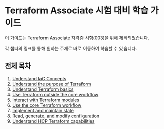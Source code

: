# Terraform Associate 시험 대비 학습 가이드

이 가이드는 Terraform Associate 자격증 시험(003)을 위해 제작되었습니다.

각 챕터의 링크를 통해 원하는 주제로 바로 이동하여 학습할 수 있습니다.

## 전체 목차

1.  [Understand IaC Concepts](./1-Understand-IaC-Concepts/README.md)
2.  [Understand the purpose of Terraform](./2-Understand-the-purpose-of-Terraform/README.md)
3.  [Understand Terraform basics](./3-Understand-Terraform-basics/README.md)
4.  [Use Terraform outside the core workflow](./4-Use-Terraform-outside-the-core-workflow/README.md)
5.  [Interact with Terraform modules](./5-Interact-with-Terraform-modules/README.md)
6.  [Use the core Terraform workflow](./6-Use-the-core-Terraform-workflow/README.md)
7.  [Implement and maintain state](./7-Implement-and-maintain-state/README.md)
8.  [Read, generate, and modify configuration](./8-Read-generate-and-modify-configuration/README.md)
9.  [Understand HCP Terraform capabilities](./9-Understand-HCP-Terraform-capabilities/README.md)
